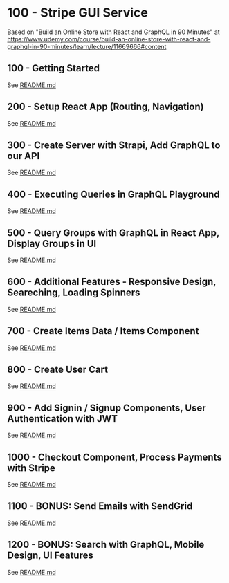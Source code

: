 # 100 - Stripe GUI Service

Based on "Build an Online Store with React and GraphQL in 90 Minutes" at https://www.udemy.com/course/build-an-online-store-with-react-and-graphql-in-90-minutes/learn/lecture/11669666#content

## 100 - Getting Started

See [README.md](./100/README.md)

## 200 - Setup React App (Routing, Navigation)

See [README.md](./200/README.md)

## 300 - Create Server with Strapi, Add GraphQL to our API

See [README.md](./300/README.md)

## 400 - Executing Queries in GraphQL Playground

See [README.md](./400/README.md)

## 500 - Query Groups with GraphQL in React App, Display Groups in UI

See [README.md](./500/README.md)

## 600 - Additional Features - Responsive Design, Seareching, Loading Spinners

See [README.md](./100/README.md)

## 700 - Create Items Data / Items Component

See [README.md](./600/README.md)

## 800 - Create User Cart

See [README.md](./700/README.md)

## 900 - Add Signin / Signup Components, User Authentication with JWT

See [README.md](./800/README.md)

## 1000 - Checkout Component, Process Payments with Stripe

See [README.md](./900/README.md)

## 1100 - BONUS: Send Emails with SendGrid

See [README.md](./1100/README.md)

## 1200 - BONUS: Search with GraphQL, Mobile Design, UI Features

See [README.md](./1200/README.md)
